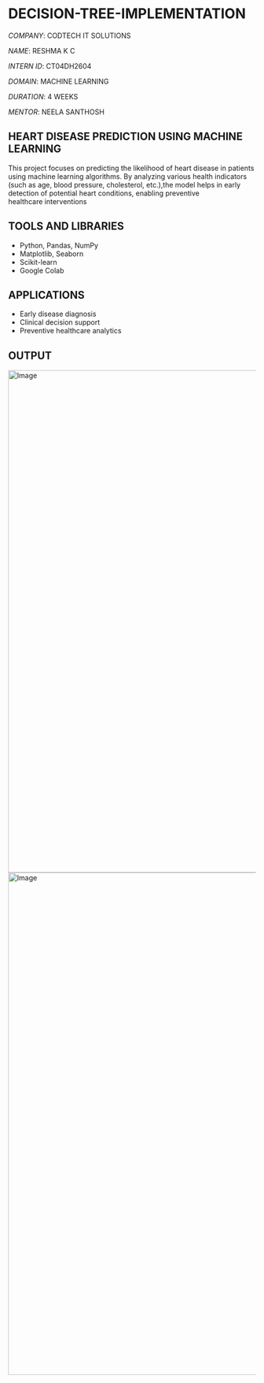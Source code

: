 # DECISION-TREE-IMPLEMENTATION

*COMPANY*: CODTECH IT SOLUTIONS

*NAME*: RESHMA K C

*INTERN ID*: CT04DH2604

*DOMAIN*: MACHINE LEARNING

*DURATION*: 4 WEEKS

*MENTOR*: NEELA SANTHOSH

## HEART DISEASE PREDICTION USING MACHINE LEARNING

This project focuses on predicting the likelihood of heart disease in patients using machine learning algorithms. By analyzing various health indicators (such as age, blood pressure, cholesterol, etc.),the model helps in early detection of potential heart conditions, enabling preventive healthcare interventions

## TOOLS AND LIBRARIES
- Python, Pandas, NumPy
- Matplotlib, Seaborn
- Scikit-learn
- Google Colab

## APPLICATIONS
- Early disease diagnosis
- Clinical decision support
- Preventive healthcare analytics

## OUTPUT
<img width="1920" height="1020" alt="Image" src="https://github.com/user-attachments/assets/1e65d69f-2eb8-4683-9348-c40acfd2f145" />
<img width="1920" height="1020" alt="Image" src="https://github.com/user-attachments/assets/7f7314a3-4989-42db-8f32-47d57eb47a2c" />
